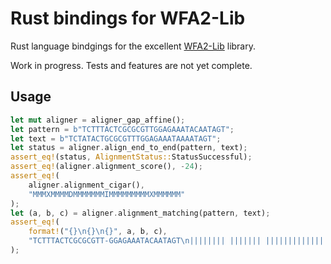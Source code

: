 # Rust bindings for WFA2-Lib

Rust language bindgings for the excellent
[WFA2-Lib](https://github.com/smarco/WFA2-lib) library.

Work in progress. Tests and features are not yet complete.

## Usage

```rust
let mut aligner = aligner_gap_affine();
let pattern = b"TCTTTACTCGCGCGTTGGAGAAATACAATAGT";
let text = b"TCTATACTGCGCGTTTGGAGAAATAAAATAGT";
let status = aligner.align_end_to_end(pattern, text);
assert_eq!(status, AlignmentStatus::StatusSuccessful);
assert_eq!(aligner.alignment_score(), -24);
assert_eq!(
    aligner.alignment_cigar(),
    "MMMXMMMMDMMMMMMMIMMMMMMMMMXMMMMMM"
);
let (a, b, c) = aligner.alignment_matching(pattern, text);
assert_eq!(
    format!("{}\n{}\n{}", a, b, c),
    "TCTTTACTCGCGCGTT-GGAGAAATACAATAGT\n|||||||| ||||||| ||||||||||||||||\nTCTATACT-GCGCGTTTGGAGAAATAAAATAGT"
);
```